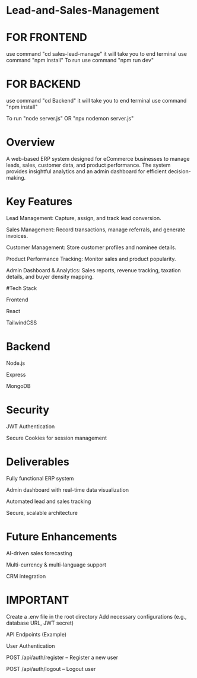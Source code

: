 # Lead-and-Sales-Management
# FOR FRONTEND
use command "cd sales-lead-manage" 
it will take you to  end terminal
use command "npm install"
To run use command "npm run dev"
# FOR BACKEND
use command "cd Backend" 
it will take you to  end terminal
use command "npm install"

To run "node server.js" OR "npx nodemon server.js"

# Overview

A web-based ERP system designed for eCommerce businesses to manage leads, sales, customer data, and product performance. The system provides insightful analytics and an admin dashboard for efficient decision-making.

# Key Features

Lead Management: Capture, assign, and track lead conversion.

Sales Management: Record transactions, manage referrals, and generate invoices.

Customer Management: Store customer profiles and nominee details.

Product Performance Tracking: Monitor sales and product popularity.

Admin Dashboard & Analytics: Sales reports, revenue tracking, taxation details, and buyer density mapping.

#Tech Stack

Frontend

React

TailwindCSS

# Backend

Node.js

Express

MongoDB

# Security

JWT Authentication

Secure Cookies for session management

# Deliverables

Fully functional ERP system

Admin dashboard with real-time data visualization

Automated lead and sales tracking

Secure, scalable architecture

# Future Enhancements

AI-driven sales forecasting

Multi-currency & multi-language support

CRM integration



# IMPORTANT
Create a .env file in the root directory
Add necessary configurations (e.g., database URL, JWT secret)

API Endpoints (Example)

User Authentication

POST /api/auth/register – Register a new user

POST /api/auth/logout – Logout user



